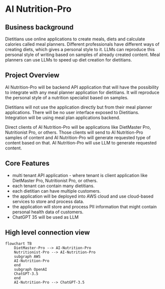 # AI Nutrition-Pro

## Business background

Dietitians use online applications to create meals, diets and calculate calories called meal planners. Different professionals have different ways of creating diets, which gives a personal style to it. LLMs can reproduce this personal style of writing based on samples of already created content. Meal planners can use LLMs to speed up diet creation for dietitians.

## Project Overview

AI Nutrition-Pro will be backend API application that will have the possibility to integrate with any meal planner application for dietitians. It will reproduce the personal style of a nutrition specialist based on samples.

Dietitians will not use the application directly but from their meal planner applications. There will be no user interface exposed to Dietitians. Integration will be using meal plan applications backend.

Direct clients of AI Nutrition-Pro will be applications like DietMaster Pro, Nutritionist Pro, or others. Those clients will send to AI Nutrition-Pro samples of content and AI Nutrition-Pro will generate requested type of content based on that. AI Nutrition-Pro will use LLM to generate requested content.

## Core Features

- multi  tenant API application - where tenant is client application like DietMaster Pro, Nutritionist Pro, or others.
- each tenant can contain many dietitians.
- each dietitian can have multiple customers.
- the application will be deployed into AWS cloud and use cloud-based services to store and process data.
- the application will store and process PII information that might contain personal health data of customers.
- ChatGPT 35 will be used as LLM

## High level connection view

```mermaid
flowchart TB
    DietMaster-Pro --> AI-Nutrition-Pro
    Nutritionist-Pro --> AI-Nutrition-Pro
    subgraph AWS
    AI-Nutrition-Pro
    end
    subgraph OpenAI
    ChatGPT-3.5
    end
    AI-Nutrition-Pro --> ChatGPT-3.5
```